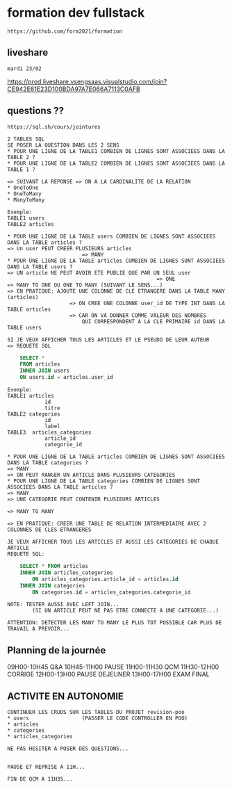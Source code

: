 # formation dev fullstack

    https://github.com/form2021/formation

## liveshare

    mardi 23/02

https://prod.liveshare.vsengsaas.visualstudio.com/join?CE942E61E23D100BDA97A7E066A7113C0AFB

## questions ??

    https://sql.sh/cours/jointures

    2 TABLES SQL
    SE POSER LA QUESTION DANS LES 2 SENS
    * POUR UNE LIGNE DE LA TABLE1 COMBIEN DE LIGNES SONT ASSOCIEES DANS LA TABLE 2 ?
    * POUR UNE LIGNE DE LA TABLE2 COMBIEN DE LIGNES SONT ASSOCIEES DANS LA TABLE 1 ?

    => SUIVANT LA REPONSE => ON A LA CARDINALITE DE LA RELATION
    * OneToOne
    * OneToMany
    * ManyToMany

    Exemple:
    TABLE1 users
    TABLE2 articles

    * POUR UNE LIGNE DE LA TABLE users COMBIEN DE LIGNES SONT ASSOCIEES DANS LA TABLE articles ?
    => Un user PEUT CREER PLUSIEURS articles
                            => MANY
    * POUR UNE LIGNE DE LA TABLE articles COMBIEN DE LIGNES SONT ASSOCIEES DANS LA TABLE users ?
    => UN article NE PEUT AVOIR ETE PUBLIE QUE PAR UN SEUL user
                                                    => ONE
    => MANY TO ONE OU ONE TO MANY (SUIVANT LE SENS...)
    => EN PRATIQUE: AJOUTE UNE COLONNE DE CLE ETRANGERE DANS LA TABLE MANY (articles)
                        => ON CREE UNE COLONNE user_id DE TYPE INT DANS LA TABLE articles
                        => CAR ON VA DONNER COMME VALEUR DES NOMBRES 
                            QUI CORRESPONDENT A LA CLE PRIMAIRE id DANS LA TABLE users

    SI JE VEUX AFFICHER TOUS LES ARTICLES ET LE PSEUDO DE LEUR AUTEUR
    => REQUETE SQL

```sql
    SELECT *
    FROM articles
    INNER JOIN users
    ON users.id = articles.user_id
```

    Exemple:
    TABLE1 articles
                id
                titre
    TABLE2 categories
                id
                label
    TABLE3  articles_categories
                article_id
                categorie_id

    * POUR UNE LIGNE DE LA TABLE articles COMBIEN DE LIGNES SONT ASSOCIEES DANS LA TABLE categories ?
    => MANY
    => ON PEUT RANGER UN ARTICLE DANS PLUSIEURS CATEGORIES
    * POUR UNE LIGNE DE LA TABLE categories COMBIEN DE LIGNES SONT ASSOCIEES DANS LA TABLE articles ?
    => MANY
    => UNE CATEGORIE PEUT CONTENIR PLUSIEURS ARTICLES

    => MANY TO MANY

    => EN PRATIQUE: CREER UNE TABLE DE RELATION INTERMEDIAIRE AVEC 2 COLONNES DE CLES ETRANGERES

    JE VEUX AFFICHER TOUS LES ARTICLES ET AUSSI LES CATEGORIES DE CHAQUE ARTICLE
    REQUETE SQL:

```sql
    SELECT * FROM articles
    INNER JOIN articles_categories
        ON articles_categories.article_id = articles.id
    INNER JOIN categories
        ON categories.id = articles_categories.categorie_id
```

    NOTE: TESTER AUSSI AVEC LEFT JOIN... 
            (SI UN ARTICLE PEUT NE PAS ETRE CONNECTE A UNE CATEGORIE...)

    ATTENTION: DETECTER LES MANY TO MANY LE PLUS TOT POSSIBLE CAR PLUS DE TRAVAIL A PREVOIR...


## Planning de la journée

09H00-10H45     Q&A
10H45-11H00     PAUSE
11H00-11H30     QCM
11H30-12H00     CORRIGE
12H00-13H00     PAUSE DEJEUNER
13H00-17H00     EXAM FINAL


## ACTIVITE EN AUTONOMIE

    CONTINUER LES CRUDS SUR LES TABLES DU PROJET revision-poo
    * users                 (PASSER LE CODE CONTROLLER EN POO)
    * articles
    * categories
    * articles_categories

    NE PAS HESITER A POSER DES QUESTIONS...


    PAUSE ET REPRISE A 11H...

    FIN DE QCM A 11H35...

